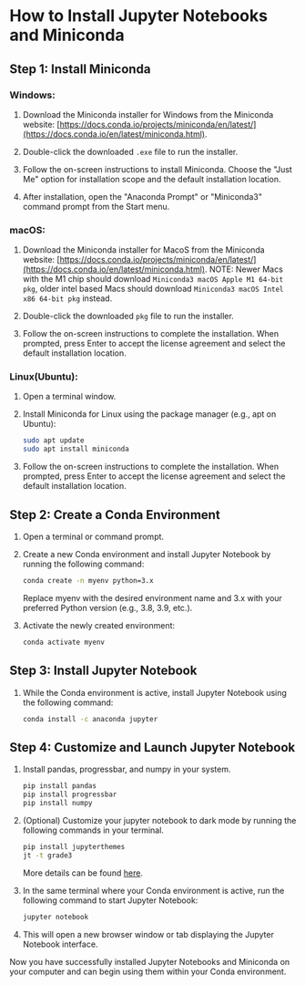 # How to Install Jupyter Notebooks and Miniconda

## Step 1: Install Miniconda

### **Windows:**

1. Download the Miniconda installer for Windows from the Miniconda website: [https://docs.conda.io/projects/miniconda/en/latest/](https://docs.conda.io/en/latest/miniconda.html).

2. Double-click the downloaded `.exe` file to run the installer.

3. Follow the on-screen instructions to install Miniconda. Choose the "Just Me" option for installation scope and the default installation location.

4. After installation, open the "Anaconda Prompt" or "Miniconda3" command prompt from the Start menu.

### **macOS:**

1. Download the Miniconda installer for MacoS from the Miniconda website: [https://docs.conda.io/projects/miniconda/en/latest/](https://docs.conda.io/en/latest/miniconda.html). NOTE: Newer Macs with the M1 chip should download `Miniconda3 macOS Apple M1 64-bit pkg`, older intel based Macs should download `Miniconda3 macOS Intel x86 64-bit pkg` instead.

3. Double-click the downloaded `pkg` file to run the installer.

4. Follow the on-screen instructions to complete the installation. When prompted, press Enter to accept the license agreement and select the default installation location.

### **Linux(Ubuntu):**

1. Open a terminal window.

2. Install Miniconda for Linux using the package manager (e.g., apt on Ubuntu):

    ```bash
    sudo apt update
    sudo apt install miniconda
    ```

3. Follow the on-screen instructions to complete the installation. When prompted, press Enter to accept the license agreement and select the default installation location.

## Step 2: Create a Conda Environment

1. Open a terminal or command prompt.

2. Create a new Conda environment and install Jupyter Notebook by running the following command:

    ```bash
    conda create -n myenv python=3.x
    ```

    Replace myenv with the desired environment name and 3.x with your preferred Python version (e.g., 3.8, 3.9, etc.).

3. Activate the newly created environment:

    ```bash
    conda activate myenv
    ```

## Step 3: Install Jupyter Notebook

1. While the Conda environment is active, install Jupyter Notebook using the following command:

    ```bash
    conda install -c anaconda jupyter
    ```

## Step 4: Customize and Launch Jupyter Notebook

1. Install pandas, progressbar, and numpy in your system.

    ```bash
    pip install pandas
    pip install progressbar
    pip install numpy
    ```

2. (Optional) Customize your jupyter notebook to dark mode by running the following commands in your terminal.

    ```bash
    pip install jupyterthemes
    jt -t grade3
    ```

    More details can be found [here](https://saturncloud.io/blog/jupyter-notebook-dark-mode-a-step-by-step-guide/).

3. In the same terminal where your Conda environment is active, run the following command to start Jupyter Notebook:

    ```bash
    jupyter notebook
    ```

4. This will open a new browser window or tab displaying the Jupyter Notebook interface.

Now you have successfully installed Jupyter Notebooks and Miniconda on your computer and can begin using them within your Conda environment.

